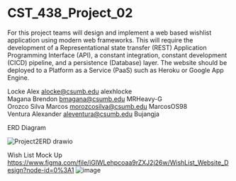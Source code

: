# CST_438_Project_02
For this project teams will design and implement a web based wishlist application using modern web frameworks. This will require the development of a Representational state transfer (REST) Application Programming Interface (API), a constant integration, constant development (CICD) pipeline, and a persistence (Database) layer. The website should be deployed to a Platform as a Service (PaaS) such as Heroku or Google App Engine.


Locke	Alex	alocke@csumb.edu	alexhlocke					
Magana	Brendon	bmagana@csumb.edu	MRHeavy-G					
Orozco Silva	Marcos	morozcosilva@csumb.edu	MarcosOS98					
Ventura	Alexander aleventura@csumb.edu	Bujangja

ERD Diagram

![Project2ERD drawio](https://user-images.githubusercontent.com/72904602/155921634-2707fa05-2f86-4538-ad2d-1a4bcf9dbbc8.png)

Wish List Mock Up
https://www.figma.com/file/iGlWLehpcoaa9rZXJ2j26w/WishList_Website_Design?node-id=0%3A1
![image](https://user-images.githubusercontent.com/56487444/155931324-3f412475-2f67-4637-b6b8-75e4b73f0920.png)
